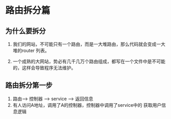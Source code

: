 # 路由拆分篇

## 为什么要拆分

1. 我们的网站，不可能只有一个路由，而是一大堆路由，那么代码就会变成一大堆的router 列表。

1. 一个成熟的大网站，势必有几千几万个路由组成，都写在一个文件中是不可能的，这样会导致程序无法维护。

## 路由拆分第一步
1. 路由--> 控制器 --> service --> 返回信息
1. 有人访问A地址，调用了A的控制器，控制器中调用了service中的 获取用户信息逻辑
